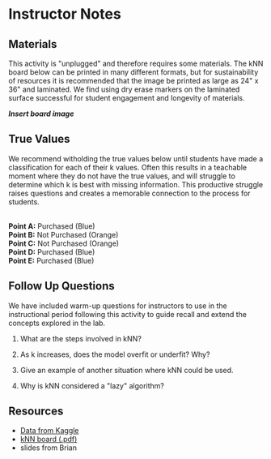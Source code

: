 # Instructor Notes

## Materials 
This activity is "unplugged" and therefore requires some materials. The kNN board below can be printed in many different formats, but for sustainability of resources it is recommended that the image be printed as large as 24" x 36" and laminated. We find using dry erase markers on the laminated surface successful for student engagement and longevity of materials. 

***Insert board image*** 

## True Values
We recommend witholding the true values below until students have made a classification for each of their k values. Often this results in a teachable moment where they do not have the true values, and will struggle to determine which k is best with missing information. This productive struggle raises questions and creates a memorable connection to the process for students. 

<br /> **Point A:** Purchased (Blue)
<br /> **Point B:** Not Purchased (Orange)
<br /> **Point C:** Not Purchased (Orange)
<br /> **Point D:** Purchased (Blue)
<br /> **Point E:** Purchased (Blue)

## Follow Up Questions
We have included warm-up questions for instructors to use in the instructional period following this activity to guide recall and extend the concepts explored in the lab. 

1. What are the steps involved in kNN?

2. As k increases, does the model overfit or underfit? Why?

3. Give an example of another situation where kNN could be used.

4. Why is kNN considered a "lazy" algorithm?

## Resources
- [Data from Kaggle](https://www.kaggle.com/datasets/riyakapoor/social-network-ads/)
- [kNN board (.pdf)](https://myuva-my.sharepoint.com/:b:/g/personal/wat6sv_virginia_edu/Ebv9Jy5MH35MlXmgL4gT7NoBCq56Ag-Lu6HHzy5SiR4KtA?e=LIDJn3)
- slides from Brian
